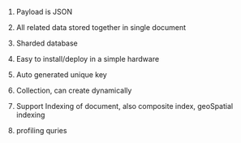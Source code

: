 1. Payload is JSON

2. All related data stored together in single document

3. Sharded database

4. Easy to install\/deploy in a simple hardware

5. Auto generated unique key

6. Collection, can create dynamically

7. Support Indexing of document, also composite index, geoSpatial indexing

8. profiling quries

